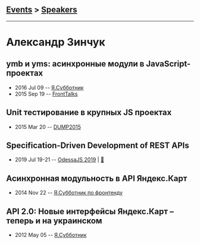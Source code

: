 ## [Events](../README.md) > [Speakers](../speakers.md)
---

# Александр Зинчук

## ymb и yms: асинхронные модули в JavaScript-проектах
- 2016 Jul 09 -- [Я.Субботник](https://events.yandex.ru/lib/talks/3682/)    
- 2015 Sep 19 -- [FrontTalks](https://events.yandex.ru/lib/talks/3055/)    
## Unit тестирование в крупных JS проектах
- 2015 Mar 20 -- [DUMP2015](https://www.youtube.com/watch?v=9t_1AOCdMXU)    
## Specification-Driven Development of REST APIs
- 2019 Jul 19-21 -- [OdessaJS 2019](https://www.youtube.com/watch?v=LLTZ0u6JMB4)  | [:notebook:](https://www.slideshare.net/OdessaJSConf/specificationdriven-development-of-rest-apis-by-alexander-zinchuk)  
## Асинхронная модульность в API Яндекс.Карт
- 2014 Nov 22 -- [Я.Субботник по фронтенду](https://events.yandex.ru/lib/talks/2593/)    
## API 2.0: Новые интерфейсы Яндекс.Карт – теперь и на украинском
- 2012 May 05 -- [Я.Субботник](https://events.yandex.ru/lib/talks/110/)    
